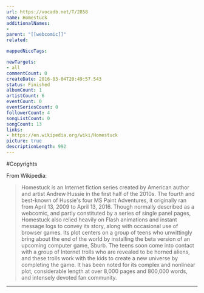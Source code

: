 ```yaml
---
url: https://vocadb.net/T/2858
name: Homestuck
additionalNames: 
- 
parent: "[[webcomic]]"
related:

mappedNicoTags:

newTargets:
- all
commentCount: 0
createDate: 2016-03-04T20:49:57.543
status: Finished
albumCount: 1
artistCount: 6
eventCount: 0
eventSeriesCount: 0
followerCount: 4
songListCount: 0
songCount: 13
links: 
- https://en.wikipedia.org/wiki/Homestuck
picture: true
descriptionLength: 992
---
```


#Copyrights

From Wikipedia:
>Homestuck is an Internet fiction series created by American author and artist Andrew Hussie in the first half of the 2010s. The fourth and best-known of Hussie's four MS Paint Adventures, it originally ran from April 13, 2009 to April 13, 2016. Though normally described as a webcomic, and partly constituted by a series of single panel pages, Homestuck also relied heavily on Flash animations and instant message logs to convey its story, along with occasional use of browser games.
Its plot centers on a group of teens who unwittingly bring about the end of the world by installing the beta version of an upcoming computer game, Sburb. The teens soon come into contact with a group of Internet trolls who are revealed to be horned aliens, and these trolls work with the kids to create a new universe by completing the game. It has been noted for its complex and nonlinear plot, considerable length at over 8,000 pages and 800,000 words, and intensely devoted fan community.

---

